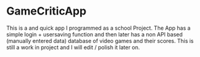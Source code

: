 # GameCriticApp
This is a and quick app I programmed as a school Project. The App has a simple login + usersaving function and then later has a non API based (manually entered data) database of video games and their scores. This is still a work in project and I will edit / polish it later on.

